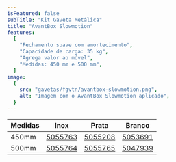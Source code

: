 ```yaml
---
isFeatured: false
subTitle: "Kit Gaveta Metálica"
title: "AvantBox Slowmotion"
features:
  [
    "Fechamento suave com amortecimento",
    "Capacidade de carga: 35 kg",
    "Agrega valor ao móvel",
    "Medidas: 450 mm e 500 mm",
  ]
image:
  {
    src: "gavetas/fgvtn/avantbox-slowmotion.png",
    alt: "Imagem com o AvantBox Slowmotion aplicado",
  }
---
```


<table>
    <thead>
      <tr>
        <th>Medidas</th>
        <th>Inox</th>
        <th>Prata</th>
        <th>Branco</th>
      </tr>
    </thead>
    <tbody>
      <tr>
        <td>450mm</td>
        <td><a title="Abrir produto no e-commerce Leo" href="https://www.leomadeiras.com.br/product/prod-3-
Kit_Gaveta_Baixa_com_Amortecedor_Avantbox_450mm_Inox_FGVTN?region_id=100100" target="_blank">5055763</a></td>
        <td><a title="Abrir produto no e-commerce Leo" href="https://www.leomadeiras.com.br/product/prod-3-
Kit_Gaveta_Baixa_com_Amortecedor_Avantbox_450mm_Prata_FGVTN?region_id=100100" target="_blank">5055208</a></td>
        <td><a title="Abrir produto no e-commerce Leo" href="https://www.leomadeiras.com.br/product/prod-3-
Kit_Gaveta_Baixa_com_Amortecedor_Avantbox_450mm_Branca_FGVTN?region_id=100100" target="_blank">5053691</a></td>
      </tr>
      <tr>
        <td>500mm</td>
        <td><a title="Abrir produto no e-commerce Leo" href="https://www.leomadeiras.com.br/product/prod-3-
Kit_Gaveta_Baixa_com_Amortecedor_Avantbox_500mm_Inox_FGVTN?region_id=100100" target="_blank">5055764</a></td>
        <td><a title="Abrir produto no e-commerce Leo" href="https://www.leomadeiras.com.br/product/prod-3-
Kit_Gaveta_Baixa_com_Amortecedor_Avantbox_500mm_Prata_FGVTN?region_id=100100" target="_blank">5055765</a></td>
        <td><a title="Abrir produto no e-commerce Leo" href="https://www.leomadeiras.com.br/product/prod-3-
Kit_Gaveta_Baixa_com_Amortecedor_Avantbox_500mm_Branco_FGVTN?region_id=100100" target="_blank">5047939</a></td>
      </tr>
    </tbody>
  </table>

